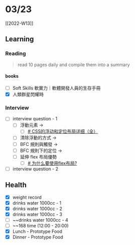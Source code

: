 # 03/23

[[2022-W13]]

## Learning

### Reading

> read 10 pages daily and compile them into a summary

#### books

- [ ] Soft Skills 軟實力｜軟體開發人員的生存手冊
- [x] 人類群星閃耀時

### Interview

- [ ] interview question - 1
	- [ ] 浮動元素 ->
		- [ ] [# CSS的浮动和定位布局详细（全）](https://juejin.cn/post/6886247611318140942#heading-7)
	- [ ] 清除浮動的方式 ->
	- [ ] BFC 規則與觸發 ->
	- [ ] BFC 規則下的定位 ->
	- [ ] 延伸 flex 布局優勢
		- [ ] [# 为什么要使用flex布局?](https://juejin.cn/post/7063823914136256543)
- [ ] interview question - 2

## Health

- [x] weight record
- [x] drinks water 1000cc - 1
- [x] drinks water 1000cc - 2
- [x] drinks water 1000cc - 3
- [ ] ~~drinks water 1000cc - 4
- [ ] ~~168 time (12:00 - 20:00)
- [x] Lunch - Prototype Food
- [x] Dinner - Prototype Food
